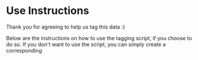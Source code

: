 # Use Instructions

Thank you for agreeing to help us tag this data :) 

Below are the instructions on how to use the tagging script, if you choose to do so. If you don't want to use the script, you can simply create a corresponding 